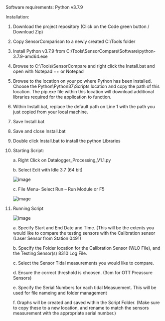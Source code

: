 Software requirements: Python v3.7.9

Installation:

1. Download the project repository (Click on the Code green button / Download Zip)

2. Copy SensorComparison to a newly created C:\Tools folder

3. Install Python v3.7.9 from C:\Tools\SensorCompare\Software\python-3.7.9-amd64.exe

4. Browse to C:\Tools\SensorCompare and right click the Install.bat and open with Notepad ++ or Notepad

5. Browse to the location on your pc where Python has been installed. Choose the Python\Python37\Scripts location and copy the path of this location. The pip.exe file within this location will download additional libraries required for the application to function.

6. Within Install.bat, replace the default path on Line 1 with the path you just copied from your local machine.

7. Save Install.bat

8. Save and close Install.bat

9. Double click Install.bat to install the python Libraries

10. Starting Script:

    a. Right Click on Datalogger_Processing_V1.1.py

    b. Select Edit with Idle 3.7 (64 bit)
  
    ![image](https://github.com/HydroPanadas/SensorCompairson/assets/80972086/aa21ad19-4a8e-451f-a6df-e76b23368f8c)
  
    c. File Menu- Select Run – Run Module or F5
  
    ![image](https://github.com/HydroPanadas/SensorCompairson/assets/80972086/15abb123-31fb-420c-9b95-1901a5c296f5)

11. Running Script
    
    ![image](https://github.com/HydroPanadas/SensorCompairson/assets/80972086/4114dd9b-3854-45d2-bfbb-1bc50e839225)

    a. Specify Start and End Date and Time. (This will be the extents you would like to compare the testing sensors with the Calibration sensor (Laser Sensor from Station 0491)
      
    b. Specify the Folder location for the Calibration Sensor (WLO File), and the Testing Sensor(s) 8310 Log File.
      
    c. Select the Sensor Tidal measurements you would like to compare.
      
    d. Ensure the correct threshold is choosen. (3cm for OTT Preassure Sensors)
    
    e. Specify the Serial Numbers for each tidal Measuement. This will be used for file nameing and folder management
      
    f. Graphs will be created and saved within the Script Folder. (Make sure to copy these to a new location, and rename to match the sensors measurement with the appropriate serial number.)
      

